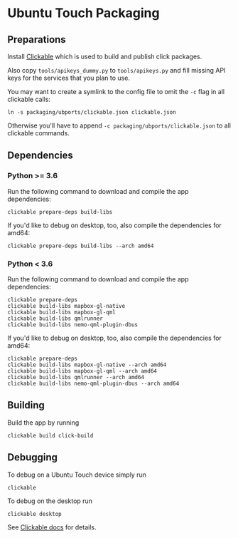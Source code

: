 # Ubuntu Touch Packaging

## Preparations

Install [Clickable](http://clickable.bhdouglass.com/en/latest/install.html)
which is used to build and publish click packages.

Also copy `tools/apikeys_dummy.py` to `tools/apikeys.py` and fill missing API
keys for the services that you plan to use.

You may want to create a symlink to the config file to omit the `-c` flag in
all clickable calls:

    ln -s packaging/ubports/clickable.json clickable.json

Otherwise you'll have to append `-c packaging/ubports/clickable.json` to all
clickable commands.

## Dependencies

### Python >= 3.6
Run the following command to download and compile the app dependencies:

    clickable prepare-deps build-libs

If you'd like to debug on desktop, too, also compile the dependencies for amd64:

    clickable prepare-deps build-libs --arch amd64

### Python < 3.6
Run the following command to download and compile the app dependencies:

    clickable prepare-deps
    clickable build-libs mapbox-gl-native
    clickable build-libs mapbox-gl-qml
    clickable build-libs qmlrunner
    clickable build-libs nemo-qml-plugin-dbus

If you'd like to debug on desktop, too, also compile the dependencies for amd64:

    clickable prepare-deps
    clickable build-libs mapbox-gl-native --arch amd64
    clickable build-libs mapbox-gl-qml --arch amd64
    clickable build-libs qmlrunner --arch amd64
    clickable build-libs nemo-qml-plugin-dbus --arch amd64

## Building

Build the app by running

    clickable build click-build

## Debugging

To debug on a Ubuntu Touch device simply run

    clickable

To debug on the desktop run

    clickable desktop

See [Clickable docs](http://clickable.bhdouglass.com/en/latest/) for details.
